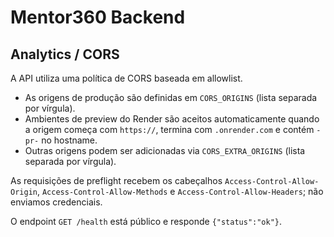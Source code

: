 # Mentor360 Backend

## Analytics / CORS

A API utiliza uma política de CORS baseada em allowlist.

- As origens de produção são definidas em `CORS_ORIGINS` (lista separada por vírgula).
- Ambientes de preview do Render são aceitos automaticamente quando a origem começa com `https://`, termina com `.onrender.com` e contém `-pr-` no hostname.
- Outras origens podem ser adicionadas via `CORS_EXTRA_ORIGINS` (lista separada por vírgula).

As requisições de preflight recebem os cabeçalhos `Access-Control-Allow-Origin`, `Access-Control-Allow-Methods` e `Access-Control-Allow-Headers`; não enviamos credenciais.

O endpoint `GET /health` está público e responde `{"status":"ok"}`.
